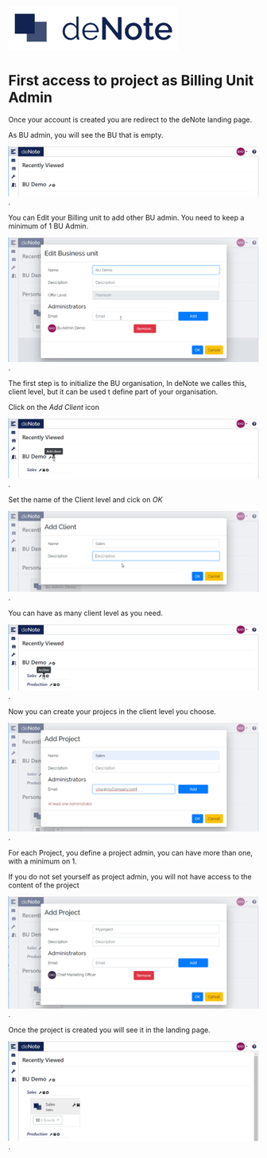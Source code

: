 ![deNote Logo](./assets/images/denote-logo.png)

# First access to project as Billing Unit Admin

Once your account is created you are redirect to the deNote landing page.

As BU admin, you will see the BU that is empty.


![First Connection](./assets/images/new-bu-admin/bu-admin-01.png).

You can Edit your Billing unit to add other BU admin.
You need to keep a minimum of 1 BU Admin.

![Edit your Billing Unit](./assets/images/new-bu-admin/bu-admin-02.png).

The first step is to initialize the BU organisation, In deNote we calles this, client level, but it can be used t define part of your organisation.

Click on the *Add Client* icon

![Edit your Billing Unit](./assets/images/new-bu-admin/bu-admin-04.png).

Set the name of the Client level and cick on *OK*

![Edit your Billing Unit](./assets/images/new-bu-admin/bu-admin-03.png).

You can have as many client level as you need.

![Edit your Billing Unit](./assets/images/new-bu-admin/bu-admin-05.png).

Now you can create your projecs in the client level you choose.

![Edit your Billing Unit](./assets/images/new-bu-admin/bu-admin-07.png).

For each Project, you define a project admin, you can have more than one, with a minimum on 1.

If you do not set yourself as project admin, you will not have access to the content of the project

![Edit your Billing Unit](./assets/images/new-bu-admin/bu-admin-08.png).

Once the project is created you will see it in the landing page.

![Edit your Billing Unit](./assets/images/new-bu-admin/bu-admin-09.png).

